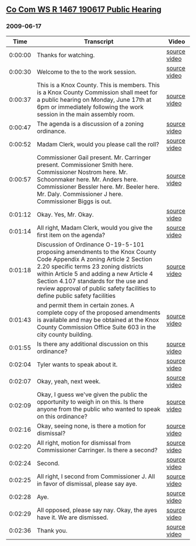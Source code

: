 ## [Co Com WS R 1467 190617 Public Hearing](https://archive.org/details/CoComWSR1467190617PublicHearing)
### 2009-06-17
| Time| Transcript| Video|
|---------|--------------------------------------------------------------------------------------------------------------------------------------------------------------------------------------------------------------------------------------------------------------------------------------------------------------------------------|---------------------------------------------------------------------------------------|
| 0:00:00| Thanks for watching.| [source video](https://archive.org/details/CoComWSR1467190617PublicHearing?start=0)|
| 0:00:30| Welcome to the to the work session.| [source video](https://archive.org/details/CoComWSR1467190617PublicHearing?start=30)|
| 0:00:37| This is a Knox County. This is members. This is a Knox County Commission shall meet for a public hearing on Monday, June 17th at 6pm or immediately following the work session in the main assembly room.| [source video](https://archive.org/details/CoComWSR1467190617PublicHearing?start=37)|
| 0:00:47| The agenda is a discussion of a zoning ordinance.| [source video](https://archive.org/details/CoComWSR1467190617PublicHearing?start=47)|
| 0:00:52| Madam Clerk, would you please call the roll?| [source video](https://archive.org/details/CoComWSR1467190617PublicHearing?start=52)|
| 0:00:57| Commissioner Gail present. Mr. Carringer present. Commissioner Smith here. Commissioner Nostrom here. Mr. Schoonmaker here. Mr. Anders here. Commissioner Bessler here. Mr. Beeler here. Mr. Daly. Commissioner J here. Commissioner Biggs is out.| [source video](https://archive.org/details/CoComWSR1467190617PublicHearing?start=57)|
| 0:01:12| Okay. Yes, Mr. Okay.| [source video](https://archive.org/details/CoComWSR1467190617PublicHearing?start=72)|
| 0:01:14| All right, Madam Clerk, would you give the first item on the agenda?| [source video](https://archive.org/details/CoComWSR1467190617PublicHearing?start=74)|
| 0:01:18| Discussion of Ordinance O-19-5-101 proposing amendments to the Knox County Code Appendix A zoning Article 2 Section 2.20 specific terms 23 zoning districts within Article 5 and adding a new Article 4 Section 4.107 standards for the use and review approval of public safety facilities to define public safety facilities| [source video](https://archive.org/details/CoComWSR1467190617PublicHearing?start=78)|
| 0:01:43| and permit them in certain zones. A complete copy of the proposed amendments is available and may be obtained at the Knox County Commission Office Suite 603 in the city county building.| [source video](https://archive.org/details/CoComWSR1467190617PublicHearing?start=103)|
| 0:01:55| Is there any additional discussion on this ordinance?| [source video](https://archive.org/details/CoComWSR1467190617PublicHearing?start=115)|
| 0:02:04| Tyler wants to speak about it.| [source video](https://archive.org/details/CoComWSR1467190617PublicHearing?start=124)|
| 0:02:07| Okay, yeah, next week.| [source video](https://archive.org/details/CoComWSR1467190617PublicHearing?start=127)|
| 0:02:09| Okay, I guess we've given the public the opportunity to weigh in on this. Is there anyone from the public who wanted to speak on this ordinance?| [source video](https://archive.org/details/CoComWSR1467190617PublicHearing?start=129)|
| 0:02:16| Okay, seeing none, is there a motion for dismissal?| [source video](https://archive.org/details/CoComWSR1467190617PublicHearing?start=136)|
| 0:02:20| All right, motion for dismissal from Commissioner Carringer. Is there a second?| [source video](https://archive.org/details/CoComWSR1467190617PublicHearing?start=140)|
| 0:02:24| Second.| [source video](https://archive.org/details/CoComWSR1467190617PublicHearing?start=144)|
| 0:02:25| All right, I second from Commissioner J. All in favor of dismissal, please say aye.| [source video](https://archive.org/details/CoComWSR1467190617PublicHearing?start=145)|
| 0:02:28| Aye.| [source video](https://archive.org/details/CoComWSR1467190617PublicHearing?start=148)|
| 0:02:29| All opposed, please say nay. Okay, the ayes have it. We are dismissed.| [source video](https://archive.org/details/CoComWSR1467190617PublicHearing?start=149)|
| 0:02:36| Thank you.| [source video](https://archive.org/details/CoComWSR1467190617PublicHearing?start=156)|
